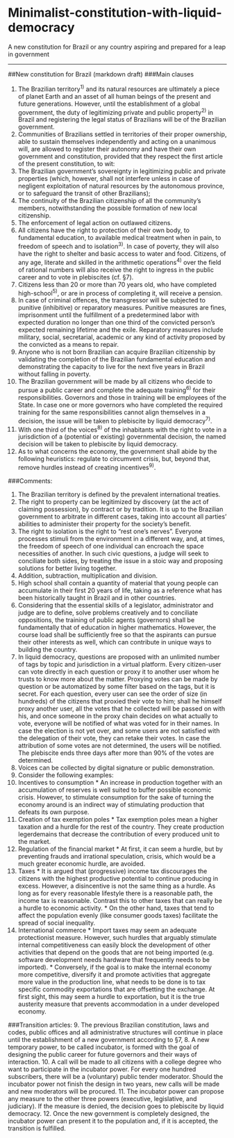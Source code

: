 # Minimalist-constitution-with-liquid-democracy
A new constitution for Brazil or any country aspiring and prepared for a leap in government

---

##New constitution for Brazil (markdown draft)
###Main clauses
1.	The Brazilian territory<sup>1)</sup> and its natural resources are ultimately a piece of planet Earth and an asset of all human beings of the present and future generations. However, until the establishment of a global government, the duty of legitimizing private and public property<sup>2)</sup> in Brazil and registering the legal status of Brazilians will be of the Brazilian government.
2.	Communities of Brazilians settled in territories of their proper ownership, able to sustain themselves independently and acting on a unanimous will, are allowed to register their autonomy and have their own government and constitution, provided that they respect the first article of the present constitution, to wit:
  1.	The Brazilian government’s sovereignty in legitimizing public and private properties (which, however, shall not interfere unless in case of negligent exploitation of natural resources by the autonomous province, or to safeguard the transit of other Brazilians);
  2.	The continuity of the Brazilian citizenship of all the community’s members, notwithstanding the possible formation of new local citizenship.
  3.	The enforcement of legal action on outlawed citizens.
3. All citizens have the right to protection of their own body, to fundamental education, to available medical treatment when in pain, to freedom of speech and to isolation<sup>3)</sup>. In case of poverty, they will also have the right to shelter and basic access to water and food. Citizens, of any age, literate and skilled in the arithmetic operations<sup>4)</sup> over the field of rational numbers will also receive the right to ingress in the public career and to vote in plebiscites (cf. §7). 
4. Citizens less than 20 or more than 70 years old, who have completed high-school<sup>5)</sup>, or are in process of completing it, will receive a pension.
5.	In case of criminal offences, the transgressor will be subjected to punitive (inhibitive) or reparatory measures. Punitive measures are fines, imprisonment until the fulfillment of a predetermined labor with expected duration no longer than one third of the convicted person’s expected remaining lifetime and the exile. Reparatory measures include military, social, secretarial, academic or any kind of activity proposed by the convicted as a means to repair.
6.	Anyone who is not born Brazilian can acquire Brazilian citizenship by validating the completion of the Brazilian fundamental education and demonstrating the capacity to live for the next five years in Brazil without falling in poverty.
7.	The Brazilian government will be made by all citizens who decide to pursue a public career and complete the adequate training<sup>6)</sup> for their responsibilities. Governors and those in training will be employees of the State. In case one or more governors who have completed the required training for the same responsibilities cannot align themselves in a decision, the issue will be taken to plebiscite by liquid democracy<sup>7)</sup>.
8.	With one third of the voices<sup>8)</sup> of the inhabitants with the right to vote in a jurisdiction of a (potential or existing) governmental decision, the named decision will be taken to plebiscite by liquid democracy.
9.	As to what concerns the economy, the government shall abide by the following heuristics: regulate to circumvent crisis, but, beyond that, remove hurdles instead of creating incentives<sup>9)</sup>.

###Comments:
1.	The Brazilian territory is defined by the prevalent international treaties.
2.	The right to property can be legitimized by discovery (at the act of claiming possession), by contract or by tradition. It is up to the Brazilian government to arbitrate in different cases, taking into account all parties’ abilities to administer their property for the society’s benefit.
3.	The right to isolation is the right to “rest one’s nerves”. Everyone processes stimuli from the environment in a different way, and, at times, the freedom of speech of one individual can encroach the space necessities of another. In such civic questions, a judge will seek to conciliate both sides, by treating the issue in a stoic way and proposing solutions for better living together.
4.	Addition, subtraction, multiplication and division.
5.	High school shall contain a quantity of material that young people can accumulate in their first 20 years of life, taking as a reference what has been historically taught in Brazil and in other countries.
6.	Considering that the essential skills of a legislator, administrator and judge are to define, solve problems creatively and to conciliate oppositions, the training of public agents (governors) shall be fundamentally that of education in higher mathematics. However, the course load shall be sufficiently free so that the aspirants can pursue their other interests as well, which can contribute in unique ways to building the country.
7.	In liquid democracy, questions are proposed with an unlimited number of tags by topic and jurisdiction in a virtual platform. Every citizen-user can vote directly in each question or proxy it to another user whom he trusts to know more about the matter. Proxying votes can be made by question or be automatized by some filter based on the tags, but it is secret. For each question, every user can see the order of size (in hundreds) of the citizens that proxied their vote to him; shall he himself proxy another user, all the votes that he collected will be passed on with his, and once someone in the proxy chain decides on what actually to vote, everyone will be notified of what was voted for in their names. In case the election is not yet over, and some users are not satisfied with the delegation of their vote, they can retake their votes. In case the attribution of some votes are not determined, the users will be notified. The plebiscite ends three days after more than 90% of the votes are determined.
8.	Voices can be collected by digital signature or public demonstration.
9.	Consider the following examples:
  1.	Incentives to consumption
    * An increase in production together with an accumulation of reserves is well suited to buffer possible economic crisis. However, to stimulate consumption for the sake of turning the economy around is an indirect way of stimulating production that defeats its own purpose. 
  2.  Creation of tax exemption poles
    * Tax exemption poles mean a higher taxation and a hurdle for the rest of the country. They create production legerdemains that decrease the contribution of every produced unit to the market.
  3.  Regulation of the financial market
    * At first, it can seem a hurdle, but by preventing frauds and irrational speculation, crisis, which would be a much greater economic hurdle, are avoided.
  4. Taxes
    * It is argued that (progressive) income tax discourages the citizens with the highest productive potential to continue producing in excess. However, a disincentive is not the same thing as a hurdle. As long as for every reasonable lifestyle there is a reasonable path, the income tax is reasonable. Contrast this to other taxes that can really be a hurdle to economic activity. 
    * On the other hand, taxes that tend to affect the population evenly (like consumer goods taxes) facilitate the spread of social inequality.
  5. International commerce
    * Import taxes may seem an adequate protectionist measure. However, such hurdles that arguably stimulate internal competitiveness can easily block the development of other activities that depend on the goods that are not being imported (e.g. software development needs hardware that frequently needs to be imported).
    * Conversely, if the goal is to make the internal economy more competitive, diversify it and promote activities that aggregate more value in the production line, what needs to be done is to tax specific commodity exportations that are offsetting the exchange. At first sight, this may seem a hurdle to exportation, but it is the true austerity measure that prevents accommodation in a under developed economy.

###Transition articles:
9.	The previous Brazilian constitution, laws and codes, public offices and all administrative structures will continue in place until the establishment of a new government according to §7, 8. A new temporary power, to be called incubator, is formed with the goal of designing the public career for future governors and their ways of interaction.
10.	A call will be made to all citizens with a college degree who want to participate in the incubator power. For every one hundred subscribers, there will be a (voluntary) public tender moderator. Should the incubator power not finish the design in two years, new calls will be made and new moderators will be procured.
11.	The incubator power can propose any measure to the other three powers (executive, legislative, and judiciary). If the measure is denied, the decision goes to plebiscite by liquid democracy. 
12.	Once the new government is completely designed, the incubator power can present it to the population and, if it is accepted, the transition is fulfilled.
